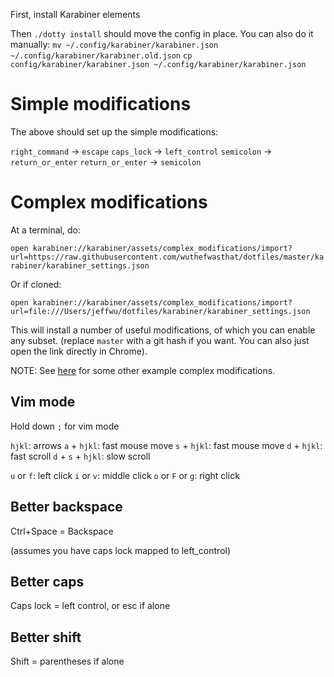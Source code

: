 First, install Karabiner elements

Then `./dotty install` should move the config in place.  You can also do it manually:
`mv ~/.config/karabiner/karabiner.json ~/.config/karabiner/karabiner.old.json`
`cp config/karabiner/karabiner.json ~/.config/karabiner/karabiner.json`

# Simple modifications

The above should set up the simple modifications:

`right_command` -> `escape`
`caps_lock` -> `left_control`
`semicolon` -> `return_or_enter`
`return_or_enter` -> `semicolon`



# Complex modifications

At a terminal, do:

`open karabiner://karabiner/assets/complex_modifications/import?url=https://raw.githubusercontent.com/wuthefwasthat/dotfiles/master/karabiner/karabiner_settings.json`

Or if cloned:

`open karabiner://karabiner/assets/complex_modifications/import?url=file:///Users/jeffwu/dotfiles/karabiner/karabiner_settings.json`

This will install a number of useful modifications, of which you can enable any subset.
(replace `master` with a git hash if you want.  You can also just open the link directly in Chrome).

NOTE: See [here](https://pqrs.org/osx/karabiner/complex_modifications/) for some other example complex modifications.

## Vim mode

Hold down `;` for vim mode

`hjkl`: arrows
`a` + `hjkl`: fast mouse move
`s` + `hjkl`: fast mouse move
`d` + `hjkl`: fast scroll
`d` + `s` + `hjkl`: slow scroll

`u` or `f`: left click
`i` or `v`: middle click
`o` or `F` or `g`: right click

## Better backspace

Ctrl+Space = Backspace

(assumes you have caps lock mapped to left_control)

## Better caps

Caps lock = left control, or esc if alone

## Better shift

Shift = parentheses if alone
